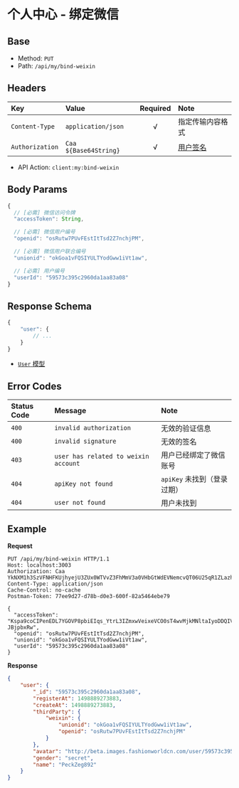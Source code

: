 # 个人中心 - 绑定微信

## Base

* Method: `PUT`
* Path: `/api/my/bind-weixin`

## Headers

Key             | Value                 | Required | Note
:-------------- | :-------------------- | :------: | :--------------------
`Content-Type`  | `application/json`    | √        | 指定传输内容格式
`Authorization` | `Caa ${Base64String}` | √        | [用户签名][signature]

* API Action: `client:my:bind-weixin`

## Body Params

```js
{
  // [必需] 微信访问令牌
  "accessToken": String,

  // [必需] 微信用户编号
  "openid": "osRutw7PUvFEstItTsd2Z7nchjPM",

  // [必需] 微信用户联合编号
  "unionid": "okGoa1vFQSIYULTYodGww1iVt1aw",

  // [必需] 用户编号
  "userId": "59573c395c2960da1aa83a08"
}
```

## Response Schema

```js
{
    "user": {
        // ...
    }
}
```

* [`User` 模型][user-model]

## Error Codes

Status Code | Message                 | Note
:---------- | :---------------------- | :----
`400`       | `invalid authorization` | 无效的验证信息
`400`       | `invalid signature`     | 无效的签名
`403`       | `user has related to weixin account` | 用户已经绑定了微信账号
`404`       | `apiKey not found`      | `apiKey` 未找到（登录过期）
`404`       | `user not found`        | 用户未找到

## Example

**Request**

```
PUT /api/my/bind-weixin HTTP/1.1
Host: localhost:3003
Authorization: Caa YkNXM1h3SzVFNHFKUjhyejU3ZUx0WTVvZ3FhMmV3a0VHbGtWdEVNemcvQT06U25qR1ZLazhrSGs4eXdTSC93WVRmeVNZYThrPSAxNTEwMTk5NDQzNTgw
Content-Type: application/json
Cache-Control: no-cache
Postman-Token: 77ee9d27-d78b-d0e3-600f-82a5464ebe79

{
  "accessToken": "Kspa9coCIPenEDL7YGOVP8pbiEIqs_YtrL3IZmxwVeixeVCO0sT4wvMjkMNltaIyoDDQIVZlqiQev-JBjpbxRw",
  "openid": "osRutw7PUvFEstItTsd2Z7nchjPM",
  "unionid": "okGoa1vFQSIYULTYodGww1iVt1aw",
  "userId": "59573c395c2960da1aa83a08"
}
```

**Response**

```json
{
    "user": {
        "_id": "59573c395c2960da1aa83a08",
        "registerAt": 1498889273883,
        "createAt": 1498889273883,
        "thirdParty": {
            "weixin": {
                "unionid": "okGoa1vFQSIYULTYodGww1iVt1aw",
                "openid": "osRutw7PUvFEstItTsd2Z7nchjPM"
            }
        },
        "avatar": "http://beta.images.fashionworldcn.com/user/59573c395c2960da1aa83a08/ca80b79960c48f1712b513f163541ff8036c71df.png",
        "gender": "secret",
        "name": "PeckZeg892"
    }
}
```

[signature]: ../../../../signature.md

[user-model]: ../../../../model/user.md
